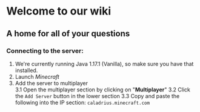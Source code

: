 # Welcome to our wiki
## A home for all of your questions 

### Connecting to the server:
 1. We're currently running Java 1.17.1 (Vanilla), so make sure you have that installed.
 2. Launch *Minecraft*
 3. Add the server to multiplayer  
    3.1 Open the multiplayer section by clicking on "**Multiplayer**"
    3.2 Click the `Add Server` button in the lower section
    3.3 Copy and paste the following into the IP section: `caladrius.minecraft.com`